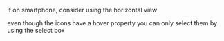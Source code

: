 if on smartphone, consider using the horizontal view

even though the icons have a hover property you can only select them by using the select box

